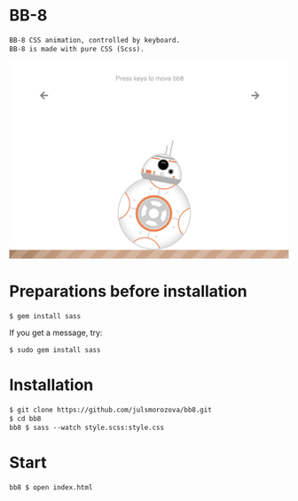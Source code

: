 BB-8
=======================

```shell
BB-8 CSS animation, controlled by keyboard.
BB-8 is made with pure CSS (Scss).
```
![BB-8](https://github.com/julsmorozova/bb8/blob/master/bb8_in_action.png)

# Preparations before installation

```shell
$ gem install sass
```
If you get a message, try:

```shell
$ sudo gem install sass
```

# Installation
```shell
$ git clone https://github.com/julsmorozova/bb8.git
$ cd bb8
bb8 $ sass --watch style.scss:style.css
```

# Start
```shell
bb8 $ open index.html
```
